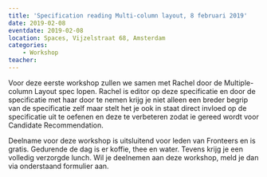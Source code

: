 ```yaml
---
title: 'Specification reading Multi-column layout, 8 februari 2019'
date: 2019-02-08
eventdate: 2019-02-08
location: Spaces, Vijzelstraat 68, Amsterdam
categories:
    - Workshop
teacher:
---
```


Voor deze eerste workshop zullen we samen met Rachel door de Multiple-column Layout spec lopen. Rachel is editor op deze specificatie en door de specificatie met haar door te nemen krijg je niet alleen een breder begrip van de specificatie zelf maar stelt het je ook in staat direct invloed op de specificatie uit te oefenen en deze te verbeteren zodat ie gereed wordt voor Candidate Recommendation.

Deelname voor deze workshop is uitsluitend voor leden van Fronteers en is gratis. Gedurende de dag is er koffie, thee en water. Tevens krijg je een volledig verzorgde lunch.
Wil je deelnemen aan deze workshop, meld je dan via onderstaand formulier aan.

